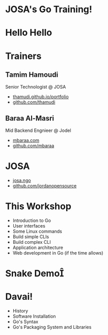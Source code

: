 # JOSA's Go Training!



# Hello Hello 



# Trainers


## Tamim Hamoudi
Senior Technologist @ JOSA
* [thamudi.github.io/portfolio](https://thamudi.github.io/portfolio)
* [github.com/thamudi](https://github.com/thamudi)


## Baraa Al-Masri
Mid Backend Engnieer @ Jodel
* [mbaraa.com](https://mbaraa.com)
* [github.com/mbaraa](https://github.com/mbaraa)



# JOSA
* [josa.ngo](https://josa.ngo)
* [github.com/jordanopensource](https://github.com/jordanopensource)



# This Workshop


* Introduction to Go
* User interfaces
* Some Linux commands
* Build simple CLIs
* Build complex CLI
* Application architecture
* Web development in Go (if the time allows)



# Snake Demo



# Davai!


* History
* Software Installation
* Go's Syntax
* Go's Packaging System and Libraries
